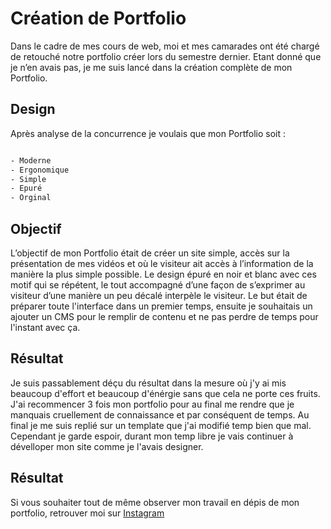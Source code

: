 # Création de Portfolio

Dans le cadre de mes cours de web, moi et mes camarades ont été chargé de retouché notre portfolio créer lors du semestre dernier. Etant donné que je n’en avais pas, je me suis lancé dans la création complète de mon Portfolio.

## Design

Après analyse de la concurrence je voulais que mon Portfolio soit :

```bash

- Moderne
- Ergonomique
- Simple
- Epuré
- Orginal

```

## Objectif

L’objectif de mon Portfolio était de créer un site simple, accès sur la présentation de mes vidéos et où le visiteur ait accès à l’information de la manière la plus simple possible. Le design épuré en noir et blanc avec ces motif qui se répétent, le tout accompagné d’une façon de s’exprimer au visiteur d’une manière un peu décalé interpèle le visiteur. Le but était de préparer toute l'interface dans un premier temps, ensuite je souhaitais un ajouter un CMS pour le remplir de contenu et ne pas perdre de temps pour l'instant avec ça.

## Résultat

Je suis passablement déçu du résultat dans la mesure où j'y ai mis beaucoup d'effort et beaucoup d'énérgie sans que cela ne porte ces fruits. J'ai recommencer 3 fois mon portfolio pour au final me rendre que je manquais cruellement de connaissance et par conséquent de temps. Au final je me suis replié sur un template que j'ai modifié temp bien que mal. Cependant je garde espoir, durant mon temp libre je vais continuer à dévelloper mon site comme je l'avais designer.

## Résultat

Si vous souhaiter tout de même observer mon travail en dépis de mon portfolio, retrouver moi sur [Instagram](https://www.instagram.com/lewis.thirteen/)
